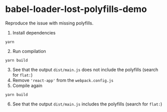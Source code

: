 # babel-loader-lost-polyfills-demo

Reproduce the issue with missing polyfills.

1. Install dependencies
```
yarn
```

2. Run compilation

```
yarn build
```


3. See that the output `dist/main.js` does not include the polyfills (search for `flat:`)
4. Remove `'react-app'` from the `webpack.config.js`
5. Compile again

```
yarn build
```
6. See that the output `dist/main.js` includes the polyfills (search for `flat:`)
